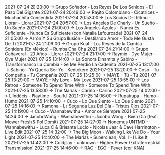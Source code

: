 2021-07-24 20:23:00 -> Grupo Soñador - Los Reyes De Los Sonidos - El Paso Del Gigante
2021-07-24 20:49:00 -> Rayito Colombiano - Cicatrices - Muchachita Consentida
2021-07-24 20:53:00 -> Los Socios Del Ritmo - Llorar - Llorar
2021-07-24 20:57:00 -> Los Angeles De Charly - Un Sueño - Un Sueño
2021-07-24 21:00:00 -> Los Ángeles Azules - Nunca Es Suficiente - Nunca Es Suficiente (con Natalia Lafourcade)
2021-07-24 21:05:00 -> Aarón Y Su Grupo Ilusión - Destilando Amor - Todo Me Gusta De Ti
2021-07-24 21:09:00 -> Grupo Kual - Los Reyes de la Cumbia Sonidera (En México) - Rumba Cha Cha
2021-07-24 21:14:00 -> Grupo Cañaveral - 20 Años - Llorar
2021-07-24 21:17:00 -> Raymix - Oye Mujer - Oye Mujer
2021-07-25 13:14:00 -> La Sonora Dinamita y Sabino - Transformando La Cumbia - Se Me Perdió La Cadenita
2021-07-25 13:17:00 -> Sabino - Yo Quería Ser Yo - Kentekere
2021-07-25 13:20:00 -> Coso - Tu Compañia - Tu Compañia
2021-07-25 13:25:00 -> MAYE - Tú - Tú
2021-07-25 13:29:00 -> MAYE - My Love - My Love
2021-07-25 13:55:00 -> Los Retros - Someone To Spend Time With - Someone To Spend Time With
2021-07-25 13:58:00 -> The Marías - Cariño - Cariño
2021-07-25 14:02:00 -> L’Indécis - Playtime - Soulful
2021-07-25 14:06:00 -> Rupatrupa - Humo - Humo
2021-07-25 14:10:00 -> Cuco - Lo Que Siento - Lo Que Siento
2021-07-25 14:16:00 -> Ramona - La Segunda Luz Del Día - Tristes Ojos
2021-07-25 14:19:00 -> Cuco - Wannabewithu - Amor de Siempre
2021-07-25 14:24:00 -> JacoboWong - Wannabewithu - Jacobo Wong - Buen Día (feat. Mower Fresh & Pol Domit)
2021-07-25 14:27:00 -> Nonemus UNTMD - Wannabewithu - Luca C & Brigante Lucio - Nicolas Jaar & Dave Harrington - Live Edit
2021-07-25 14:32:00 -> The Big Moon - Walking Like We Do - Your Light
2021-07-25 14:40:00 -> The Marías - Superclean, Vol. I - I Like It
2021-07-25 14:42:00 -> Coldplay - unknown - Higher Power (Extraterrestrial Transmission)
2021-07-25 14:46:00 -> RAC - EGO - Fever (con KNA)
